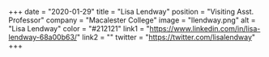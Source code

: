 +++ 
date = "2020-01-29" 
title = "Lisa Lendway" 
position = "Visiting Asst. Professor" 
company = "Macalester College" 
image = "llendway.png" 
alt = "Lisa Lendway" 
color = "#212121" 
link1 = "https://www.linkedin.com/in/lisa-lendway-68a00b63/" 
link2 = ""
twitter = "https://twitter.com/lisalendway"
+++